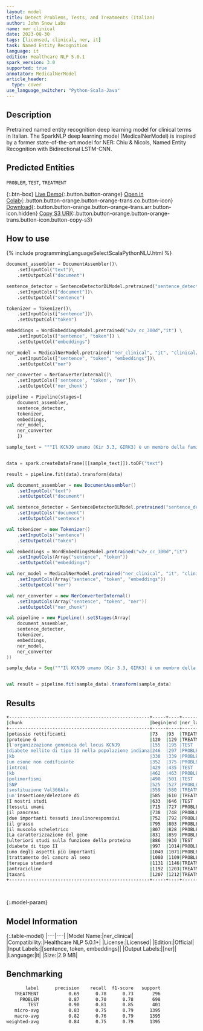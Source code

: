 ```yaml
---
layout: model
title: Detect Problems, Tests, and Treatments (Italian)
author: John Snow Labs
name: ner_clinical
date: 2023-08-30
tags: [licensed, clinical, ner, it]
task: Named Entity Recognition
language: it
edition: Healthcare NLP 5.0.1
spark_version: 3.0
supported: true
annotator: MedicalNerModel
article_header:
  type: cover
use_language_switcher: "Python-Scala-Java"
---
```


## Description

Pretrained named entity recognition deep learning model for clinical terms in Italian. The SparkNLP deep learning model (MedicalNerModel) is inspired by a former state-of-the-art model for NER: Chiu & Nicols, Named Entity Recognition with Bidirectional LSTM-CNN.

## Predicted Entities

`PROBLEM`, `TEST`, `TREATMENT`

{:.btn-box}
[Live Demo](https://demo.johnsnowlabs.com/healthcare/NER_CLINICAL_MULTI/){:.button.button-orange}
[Open in Colab](https://github.com/JohnSnowLabs/spark-nlp-workshop/blob/master/tutorials/streamlit_notebooks/healthcare/NER_CLINICAL_MULTI.ipynb){:.button.button-orange.button-orange-trans.co.button-icon}
[Download](https://s3.amazonaws.com/auxdata.johnsnowlabs.com/clinical/models/ner_clinical_it_5.0.1_3.0_1693369013548.zip){:.button.button-orange.button-orange-trans.arr.button-icon.hidden}
[Copy S3 URI](s3://auxdata.johnsnowlabs.com/clinical/models/ner_clinical_it_5.0.1_3.0_1693369013548.zip){:.button.button-orange.button-orange-trans.button-icon.button-copy-s3}

## How to use



<div class="tabs-box" markdown="1">
{% include programmingLanguageSelectScalaPythonNLU.html %}
  
```python
document_assembler = DocumentAssembler()\
    .setInputCol("text")\
    .setOutputCol("document")

sentence_detector = SentenceDetectorDLModel.pretrained("sentence_detector_dl", "xx")\
    .setInputCols(["document"])\
    .setOutputCol("sentence")

tokenizer = Tokenizer()\
    .setInputCols(["sentence"])\
    .setOutputCol("token")

embeddings = WordEmbeddingsModel.pretrained("w2v_cc_300d","it") \
    .setInputCols(["sentence", "token"]) \
    .setOutputCol("embeddings")

ner_model = MedicalNerModel.pretrained("ner_clinical", "it", "clinical/models")\
    .setInputCols(["sentence", "token", "embeddings"])\
    .setOutputCol("ner")

ner_converter = NerConverterInternal()\
    .setInputCols(['sentence', 'token', 'ner'])\
    .setOutputCol('ner_chunk')

pipeline = Pipeline(stages=[
    document_assembler, 
    sentence_detector,
    tokenizer,
    embeddings,
    ner_model,
    ner_converter   
    ])

sample_text = """Il KCNJ9 umano (Kir 3.3, GIRK3) è un membro della famiglia dei canali di potassio rettificanti internamente attivati da proteine G (GIRK). Qui descriviamo l'organizzazione genomica del locus KCNJ9 sul cromosoma 1q21-23 come gene candidato per il diabete mellito di tipo II nella popolazione indiana Pima. Il gene si estende per circa 7,6 kb e contiene un esone non codificante e due esoni codificanti separati rispettivamente da introni di circa 2,2 e circa 2,6 kb. Abbiamo identificato 14 polimorfismi a singolo nucleotide (SNP), tra cui uno che prevede una sostituzione Val366Ala, e un'insertione/delezione di 8 paia di basi (bp). I nostri studi sull'espressione hanno rivelato la presenza del trascritto in vari tessuti umani, tra cui il pancreas e due importanti tessuti insulinoresponsivi: il grasso e il muscolo scheletrico. La caratterizzazione del gene KCNJ9 dovrebbe agevolare ulteriori studi sulla funzione della proteina KCNJ9 e consentire di valutare il potenziale ruolo del locus nel diabete di tipo II. CONTESTO: Attualmente, uno degli aspetti più importanti per il trattamento del cancro al seno è lo sviluppo della terapia standard per i pazienti precedentemente trattati con antracicline e taxani."""


data = spark.createDataFrame([[sample_text]]).toDF("text")

result = pipeline.fit(data).transform(data)
```
```scala
val document_assembler = new DocumentAssembler()
    .setInputCol("text")
    .setOutputCol("document")

val sentence_detector = SentenceDetectorDLModel.pretrained("sentence_detector_dl", "xx")
    .setInputCols("document")
    .setOutputCol("sentence")

val tokenizer = new Tokenizer()
    .setInputCols("sentence")
    .setOutputCol("token")

val embeddings = WordEmbeddingsModel.pretrained("w2v_cc_300d","it")
    .setInputCols(Array("sentence", "token"))
    .setOutputCol("embeddings")

val ner_model = MedicalNerModel.pretrained("ner_clinical", "it", "clinical/models")
    .setInputCols(Array("sentence", "token", "embeddings"))
    .setOutputCol("ner")

val ner_converter = new NerConverterInternal()
    .setInputCols(Array("sentence", "token", "ner"))
    .setOutputCol("ner_chunk")

val pipeline = new Pipeline().setStages(Array(
    document_assembler, 
    sentence_detector,
    tokenizer,
    embeddings,
    ner_model,
    ner_converter   
))

sample_data = Seq("""Il KCNJ9 umano (Kir 3.3, GIRK3) è un membro della famiglia dei canali di potassio rettificanti internamente attivati da proteine G (GIRK). Qui descriviamo l'organizzazione genomica del locus KCNJ9 sul cromosoma 1q21-23 come gene candidato per il diabete mellito di tipo II nella popolazione indiana Pima. Il gene si estende per circa 7,6 kb e contiene un esone non codificante e due esoni codificanti separati rispettivamente da introni di circa 2,2 e circa 2,6 kb. Abbiamo identificato 14 polimorfismi a singolo nucleotide (SNP), tra cui uno che prevede una sostituzione Val366Ala, e un'insertione/delezione di 8 paia di basi (bp). I nostri studi sull'espressione hanno rivelato la presenza del trascritto in vari tessuti umani, tra cui il pancreas e due importanti tessuti insulinoresponsivi: il grasso e il muscolo scheletrico. La caratterizzazione del gene KCNJ9 dovrebbe agevolare ulteriori studi sulla funzione della proteina KCNJ9 e consentire di valutare il potenziale ruolo del locus nel diabete di tipo II. CONTESTO: Attualmente, uno degli aspetti più importanti per il trattamento del cancro al seno è lo sviluppo della terapia standard per i pazienti precedentemente trattati con antracicline e taxani.""").toDS.toDF("text")


val result = pipeline.fit(sample_data).transform(sample_data)
```
</div>

## Results

```bash
+----------------------------------------------------+-----+----+---------+
|chunk                                               |begin|end |ner_label|
+----------------------------------------------------+-----+----+---------+
|potassio rettificanti                               |73   |93  |TREATMENT|
|proteine G                                          |120  |129 |TREATMENT|
|l'organizzazione genomica del locus KCNJ9           |155  |195 |TEST     |
|diabete mellito di tipo II nella popolazione indiana|246  |297 |PROBLEM  |
|kb                                                  |338  |339 |PROBLEM  |
|un esone non codificante                            |352  |375 |PROBLEM  |
|introni                                             |429  |435 |TEST     |
|kb                                                  |462  |463 |PROBLEM  |
|polimorfismi                                        |490  |501 |TEST     |
|SNP                                                 |525  |527 |PROBLEM  |
|sostituzione Val366Ala                              |559  |580 |TREATMENT|
|un'insertione/delezione di                          |585  |610 |TREATMENT|
|I nostri studi                                      |633  |646 |TEST     |
|tessuti umani                                       |715  |727 |PROBLEM  |
|il pancreas                                         |738  |748 |PROBLEM  |
|due importanti tessuti insulinoresponsivi           |752  |792 |PROBLEM  |
|il grasso                                           |795  |803 |PROBLEM  |
|il muscolo scheletrico                              |807  |828 |PROBLEM  |
|La caratterizzazione del gene                       |831  |859 |PROBLEM  |
|ulteriori studi sulla funzione della proteina       |886  |930 |TEST     |
|diabete di tipo II                                  |997  |1014|PROBLEM  |
|uno degli aspetti più importanti                    |1040 |1071|PROBLEM  |
|trattamento del cancro al seno                      |1080 |1109|PROBLEM  |
|terapia standard                                    |1131 |1146|TREATMENT|
|antracicline                                        |1192 |1203|TREATMENT|
|taxani                                              |1207 |1212|TREATMENT|
+----------------------------------------------------+-----+----+---------+

​
```

{:.model-param}
## Model Information

{:.table-model}
|---|---|
|Model Name:|ner_clinical|
|Compatibility:|Healthcare NLP 5.0.1+|
|License:|Licensed|
|Edition:|Official|
|Input Labels:|[sentence, token, embeddings]|
|Output Labels:|[ner]|
|Language:|it|
|Size:|2.9 MB|

## Benchmarking

```bash
       label      precision    recall  f1-score   support
   TREATMENT           0.69      0.78      0.73       296
     PROBLEM           0.87      0.70      0.78       698
        TEST           0.90      0.81      0.85       401
   micro-avg           0.83      0.75      0.79      1395
   macro-avg           0.82      0.76      0.79      1395
weighted-avg           0.84      0.75      0.79      1395
```
